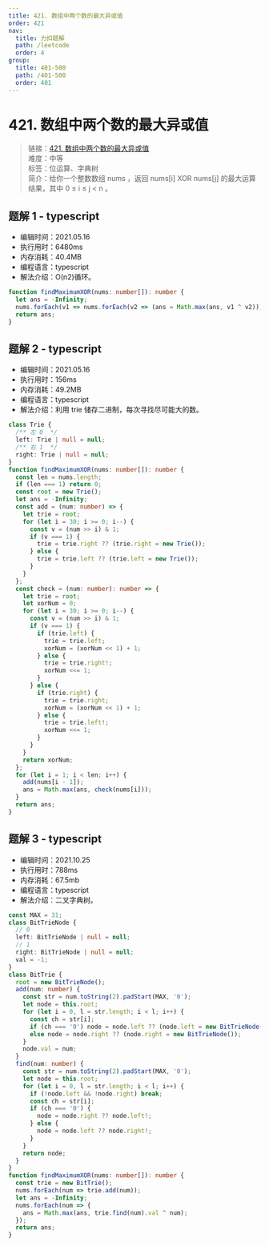 ```yaml
---
title: 421. 数组中两个数的最大异或值
order: 421
nav:
  title: 力扣题解
  path: /leetcode
  order: 4
group:
  title: 401-500
  path: /401-500
  order: 401
---
```


# 421. 数组中两个数的最大异或值

> 链接：[421. 数组中两个数的最大异或值](https://leetcode-cn.com/problems/maximum-xor-of-two-numbers-in-an-array/)  
> 难度：中等  
> 标签：位运算、字典树  
> 简介：给你一个整数数组 nums ，返回 nums[i] XOR nums[j] 的最大运算结果，其中 0 ≤ i ≤ j < n 。

## 题解 1 - typescript

- 编辑时间：2021.05.16
- 执行用时：6480ms
- 内存消耗：40.4MB
- 编程语言：typescript
- 解法介绍：O(n2)循环。

```typescript
function findMaximumXOR(nums: number[]): number {
  let ans = -Infinity;
  nums.forEach(v1 => nums.forEach(v2 => (ans = Math.max(ans, v1 ^ v2))));
  return ans;
}
```

## 题解 2 - typescript

- 编辑时间：2021.05.16
- 执行用时：156ms
- 内存消耗：49.2MB
- 编程语言：typescript
- 解法介绍：利用 trie 储存二进制，每次寻找尽可能大的数。

```typescript
class Trie {
  /** 左 0  */
  left: Trie | null = null;
  /** 右 1  */
  right: Trie | null = null;
}
function findMaximumXOR(nums: number[]): number {
  const len = nums.length;
  if (len === 1) return 0;
  const root = new Trie();
  let ans = -Infinity;
  const add = (num: number) => {
    let trie = root;
    for (let i = 30; i >= 0; i--) {
      const v = (num >> i) & 1;
      if (v === 1) {
        trie = trie.right ?? (trie.right = new Trie());
      } else {
        trie = trie.left ?? (trie.left = new Trie());
      }
    }
  };
  const check = (num: number): number => {
    let trie = root;
    let xorNum = 0;
    for (let i = 30; i >= 0; i--) {
      const v = (num >> i) & 1;
      if (v === 1) {
        if (trie.left) {
          trie = trie.left;
          xorNum = (xorNum << 1) + 1;
        } else {
          trie = trie.right!;
          xorNum <<= 1;
        }
      } else {
        if (trie.right) {
          trie = trie.right;
          xorNum = (xorNum << 1) + 1;
        } else {
          trie = trie.left!;
          xorNum <<= 1;
        }
      }
    }
    return xorNum;
  };
  for (let i = 1; i < len; i++) {
    add(nums[i - 1]);
    ans = Math.max(ans, check(nums[i]));
  }
  return ans;
}
```

## 题解 3 - typescript

- 编辑时间：2021.10.25
- 执行用时：788ms
- 内存消耗：67.5mb
- 编程语言：typescript
- 解法介绍：二叉字典树。

```typescript
const MAX = 31;
class BitTrieNode {
  // 0
  left: BitTrieNode | null = null;
  // 1
  right: BitTrieNode | null = null;
  val = -1;
}
class BitTrie {
  root = new BitTrieNode();
  add(num: number) {
    const str = num.toString(2).padStart(MAX, '0');
    let node = this.root;
    for (let i = 0, l = str.length; i < l; i++) {
      const ch = str[i];
      if (ch === '0') node = node.left ?? (node.left = new BitTrieNode());
      else node = node.right ?? (node.right = new BitTrieNode());
    }
    node.val = num;
  }
  find(num: number) {
    const str = num.toString(2).padStart(MAX, '0');
    let node = this.root;
    for (let i = 0, l = str.length; i < l; i++) {
      if (!node.left && !node.right) break;
      const ch = str[i];
      if (ch === '0') {
        node = node.right ?? node.left!;
      } else {
        node = node.left ?? node.right!;
      }
    }
    return node;
  }
}
function findMaximumXOR(nums: number[]): number {
  const trie = new BitTrie();
  nums.forEach(num => trie.add(num));
  let ans = -Infinity;
  nums.forEach(num => {
    ans = Math.max(ans, trie.find(num).val ^ num);
  });
  return ans;
}
```
